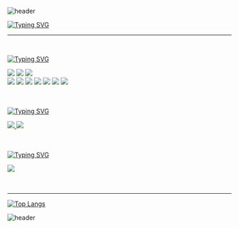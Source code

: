 ![header](https://capsule-render.vercel.app/api?type=waving&color=0:93EEF3,50:A5BCFF,100:FEDCED&height=100&section=header)

[![Typing SVG](https://readme-typing-svg.demolab.com?font=Silkscreen&pause=1000&color=000000&width=435&lines=Chaehyun's+GitHub👩‍💻)](https://git.io/typing-svg)


<hr>

<br>

[![Typing SVG](https://readme-typing-svg.demolab.com?font=Silkscreen&duration=1&pause=10000000&color=000000&width=435&lines=%E2%8C%A8%EF%B8%8F+Tech+Stack+%F0%9F%92%BE)](https://git.io/typing-svg)

<div align=left>
  	<img src="https://img.shields.io/badge/AndroidStudio-3DDC84?style=for-the-badge&logo=AndroidStudio&logoColor=white"/>
	<img src="https://img.shields.io/badge/VisualStudioCode-007ACC?style=for-the-badge&logo=visualstudiocode&logoColor=white"/>
	<img src="https://img.shields.io/badge/Figma-F24E1E?style=for-the-badge&logo=Figma&logoColor=white"/><br>
	<img src="https://img.shields.io/badge/Kotlin-61DAFB?style=for-the-badge&logo=Kotlin&logoColor=white"/>
	<img src="https://img.shields.io/badge/ReactNative-777BB4?style=for-the-badge&logo=React&logoColor=white"/>
	<img src="https://img.shields.io/badge/Html5-E34F26?style=for-the-badge&logo=Html5&logoColor=white"/>
	<img src="https://img.shields.io/badge/Css3-1572B6?style=for-the-badge&logo=Css3&logoColor=white"/>
	<img src="https://img.shields.io/badge/TypeScript-3178C6?style=for-the-badge&logo=TypeScript&logoColor=white"/>
	<img src="https://img.shields.io/badge/Php-777BB4?style=for-the-badge&logo=Php&logoColor=white"/>
	<img src="https://img.shields.io/badge/Mysql-4479A1?style=for-the-badge&logo=Mysql&logoColor=white"/>
	
</div>

<br>
<br>

[![Typing SVG](https://readme-typing-svg.demolab.com?font=Silkscreen&duration=1&pause=10000000&color=000000&width=435&lines=%F0%9F%93%9A+Social+%26+Portfolio+%F0%9F%8E%A8)](https://git.io/typing-svg)

<div align=left>
	<a href="https://velog.io/@chhue">
		<img src="https://img.shields.io/badge/Velog-20C997?style=for-the-badge&logo=Velog&logoColor=white" />
	</a>
  	<a href="https://play.google.com/store/apps/developer?id=Hue">
		<img src="https://img.shields.io/badge/GooglePlay-414141?style=for-the-badge&logo=googleplay&logoColor=white" />
	</a>
 
</div>

<br>
<br>

[![Typing SVG](https://readme-typing-svg.demolab.com?font=Silkscreen&duration=1&pause=10000000&color=000000&width=435&lines=%F0%9F%93%9E+Contact+%F0%9F%93%AB)](https://git.io/typing-svg)

<div align=left>
	<a href="mailto:chhue96@gmail.com">
        	<img src="https://img.shields.io/badge/Gmail-EA4335?style=for-the-badge&logo=Gmail&logoColor=white"> 
    	</a>
</div>

<br>
<br>
<hr>

<div align=left>

[![Top Langs](https://github-readme-stats.vercel.app/api/top-langs/?username=chhue&layout=compact)](https://github.com/chhue/github-readme-stats)
	
</div>

![header](https://capsule-render.vercel.app/api?type=waving&color=0:FEDCED,50:A5BCFF,100:93EEF3&height=100&section=footer)

